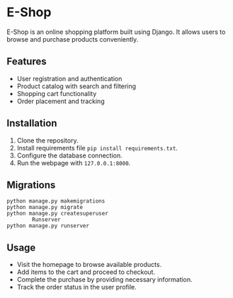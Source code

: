 # E-Shop
E-Shop is an online shopping platform built using Django. It allows users to browse and purchase products conveniently.

## Features

- User registration and authentication
- Product catalog with search and filtering
- Shopping cart functionality
- Order placement and tracking

## Installation

1. Clone the repository.
2. Install requirements file  `pip install requirements.txt`.
3. Configure the database connection.
4. Run the webpage with `127.0.0.1:8000`.


## Migrations
    python manage.py makemigrations
    python manage.py migrate
    python manage.py createsuperuser
            Runserver
    python manage.py runserver
## Usage

- Visit the homepage to browse available products.
- Add items to the cart and proceed to checkout.
- Complete the purchase by providing necessary information.
- Track the order status in the user profile.



